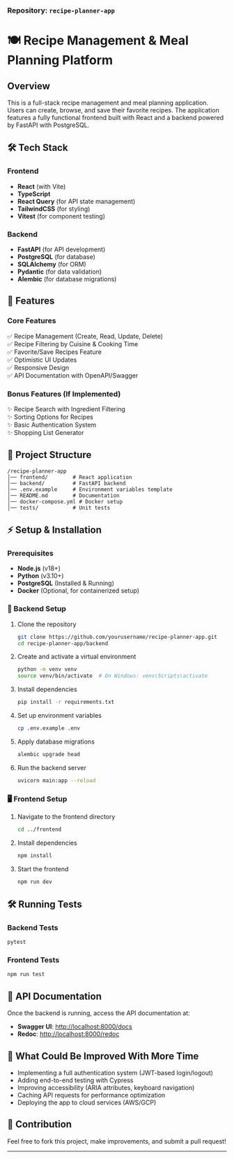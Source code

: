 ### Repository: `recipe-planner-app`  

# 🍽️ Recipe Management & Meal Planning Platform  

## Overview  
This is a full-stack recipe management and meal planning application. Users can create, browse, and save their favorite recipes. The application features a fully functional frontend built with React and a backend powered by FastAPI with PostgreSQL.  

## 🛠️ Tech Stack  

### Frontend  
- **React** (with Vite)  
- **TypeScript**  
- **React Query** (for API state management)  
- **TailwindCSS** (for styling)  
- **Vitest** (for component testing)  

### Backend  
- **FastAPI** (for API development)  
- **PostgreSQL** (for database)  
- **SQLAlchemy** (for ORM)  
- **Pydantic** (for data validation)  
- **Alembic** (for database migrations)  

## 🚀 Features  

### Core Features  
✅ Recipe Management (Create, Read, Update, Delete)  
✅ Recipe Filtering by Cuisine & Cooking Time  
✅ Favorite/Save Recipes Feature  
✅ Optimistic UI Updates  
✅ Responsive Design  
✅ API Documentation with OpenAPI/Swagger  

### Bonus Features (If Implemented)  
✨ Recipe Search with Ingredient Filtering  
✨ Sorting Options for Recipes  
✨ Basic Authentication System  
✨ Shopping List Generator  

## 📂 Project Structure  
```
/recipe-planner-app
│── frontend/        # React application  
│── backend/         # FastAPI backend  
│── .env.example     # Environment variables template  
│── README.md        # Documentation  
│── docker-compose.yml # Docker setup  
│── tests/           # Unit tests  
```  

## ⚡ Setup & Installation  

### Prerequisites  
- **Node.js** (v18+)  
- **Python** (v3.10+)  
- **PostgreSQL** (Installed & Running)  
- **Docker** (Optional, for containerized setup)  

### 🔧 Backend Setup  

1. Clone the repository  
   ```sh
   git clone https://github.com/yourusername/recipe-planner-app.git
   cd recipe-planner-app/backend
   ```  
2. Create and activate a virtual environment  
   ```sh
   python -m venv venv  
   source venv/bin/activate  # On Windows: venv\Scripts\activate  
   ```  
3. Install dependencies  
   ```sh
   pip install -r requirements.txt  
   ```  
4. Set up environment variables  
   ```sh
   cp .env.example .env  
   ```  
5. Apply database migrations  
   ```sh
   alembic upgrade head  
   ```  
6. Run the backend server  
   ```sh
   uvicorn main:app --reload  
   ```  

### 🖥️ Frontend Setup  

1. Navigate to the frontend directory  
   ```sh
   cd ../frontend  
   ```  
2. Install dependencies  
   ```sh
   npm install  
   ```  
3. Start the frontend  
   ```sh
   npm run dev  
   ```  

## 🛠️ Running Tests  

### Backend Tests  
```sh
pytest  
```  

### Frontend Tests  
```sh
npm run test  
```  

## 📌 API Documentation  
Once the backend is running, access the API documentation at:  
- **Swagger UI**: [http://localhost:8000/docs](http://localhost:8000/docs)  
- **Redoc**: [http://localhost:8000/redoc](http://localhost:8000/redoc)  

## 📝 What Could Be Improved With More Time  
- Implementing a full authentication system (JWT-based login/logout)  
- Adding end-to-end testing with Cypress  
- Improving accessibility (ARIA attributes, keyboard navigation)  
- Caching API requests for performance optimization  
- Deploying the app to cloud services (AWS/GCP)  

## 🤝 Contribution  
Feel free to fork this project, make improvements, and submit a pull request!  

---